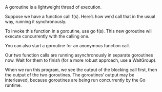 A goroutine is a lightweight thread of execution.

Suppose we have a function call f(s). Here’s how we’d call that in the usual way, running it synchronously.

To invoke this function in a goroutine, use go f(s). This new goroutine will execute concurrently with the calling one.

You can also start a goroutine for an anonymous function call.

Our two function calls are running asynchronously in separate goroutines now. Wait for them to finish (for a more robust approach, use a WaitGroup).

When we run this program, we see the output of the blocking call first, then the output of the two goroutines. The goroutines’ output may be interleaved, because goroutines are being run concurrently by the Go runtime.

